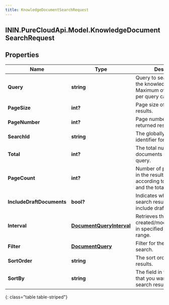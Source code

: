 ```yaml
---
title: KnowledgeDocumentSearchRequest
---
```

## ININ.PureCloudApi.Model.KnowledgeDocumentSearchRequest

## Properties

|Name | Type | Description | Notes|
|------------ | ------------- | ------------- | -------------|
| **Query** | **string** | Query to search content in the knowledge base. Maximum of 30 records per query can be fetched. | |
| **PageSize** | **int?** | Page size of the returned results. | [optional] |
| **PageNumber** | **int?** | Page number of the returned results. | [optional] |
| **SearchId** | **string** | The globally unique identifier for the search. | [optional] |
| **Total** | **int?** | The total number of documents matching the query. | [optional] |
| **PageCount** | **int?** | Number of pages returned in the result calculated according to the pageSize and the total | [optional] |
| **IncludeDraftDocuments** | **bool?** | Indicates whether the search results would also include draft documents. | [optional] |
| **Interval** | [**DocumentQueryInterval**](DocumentQueryInterval.html) | Retrieves the documents created/modified/published in specified date and time range. | [optional] |
| **Filter** | [**DocumentQuery**](DocumentQuery.html) | Filter for the document search. | [optional] |
| **SortOrder** | **string** | The sort order for search results. | [optional] |
| **SortBy** | **string** | The field in the documents that you want to sort the search results by. | [optional] |
{: class="table table-striped"}


